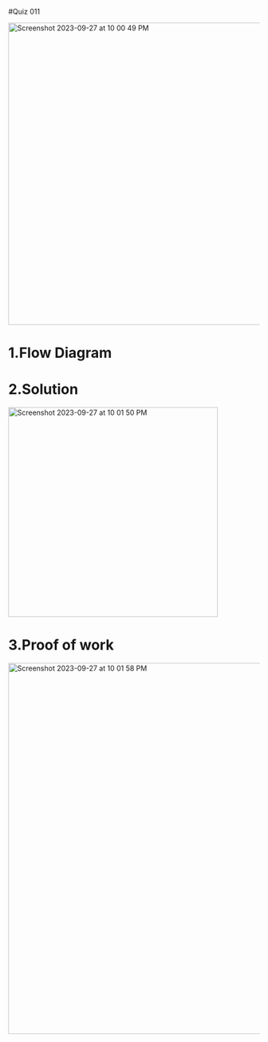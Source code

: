 #Quiz 011

<img width="605" alt="Screenshot 2023-09-27 at 10 00 49 PM" src="https://github.com/K-Schriber/Unit-1-Comp-Sci/assets/142757998/9d8a59b4-854d-4163-8414-182481c2bc27">



# 1.Flow Diagram


# 2.Solution
<img width="420" alt="Screenshot 2023-09-27 at 10 01 50 PM" src="https://github.com/K-Schriber/Unit-1-Comp-Sci/assets/142757998/caef53c8-552e-4a07-a5b9-28eea8d204ee">


# 3.Proof of work
<img width="743" alt="Screenshot 2023-09-27 at 10 01 58 PM" src="https://github.com/K-Schriber/Unit-1-Comp-Sci/assets/142757998/3a344f93-5ace-4531-b3b0-92618f95ccbe">




